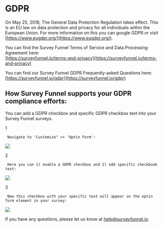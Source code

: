 # GDPR

On May 25, 2018, The General Data Protection Regulation takes effect. This is an EU law on data protection and privacy for all individuals within the European Union. For more information on this you can google GDPR or visit [https://www.eugdpr.org/](https://www.eugdpr.org/).

You can find the Survey Funnel Terms of Service and Data Processing Agreement here:  
[https://surveyfunnel.io/terms-and-privacy](https://surveyfunnel.io/terms-and-privacy)

You can find our Survey Funnel GDPR Frequently-asked Questions here:  
[https://surveyfunnel.io/gdpr](https://surveyfunnel.io/gdpr)

## How Survey Funnel supports your GDPR compliance efforts:

You can add a GDPR checkbox and specific GDPR checkbox text into your Survey Funnel surveys.

1

```text
 Navigate to 'Customize" >> 'Optin Form': 
```

![](https://d33v4339jhl8k0.cloudfront.net/docs/assets/53974d6ce4b0c76107b109d1/images/5af5cb290428631126f1f520/file-%20Ysmi5XjYqi.png)

2

```text
 Here you can 1) enable a GDPR checkbox and 2) add specific checkbook text: 
```

![](https://d33v4339jhl8k0.cloudfront.net/docs/assets/53974d6ce4b0c76107b109d1/images/5af5ccd22c7d3a3f981f7f47/file-99PgaAwufq.png)

3

```text
 Now this checkbox with your specific text will appear on the optin form element in your survey: 
```

![](https://d33v4339jhl8k0.cloudfront.net/docs/assets/53974d6ce4b0c76107b109d1/images/5af5cd7b2c7d3a3f981f7f5c/file-%20XsuLunVuh7.png)

If you have any questions, please let us know at [help@surveyfunnel.io](mailto:mailto:help@surveyfunnel.io).

